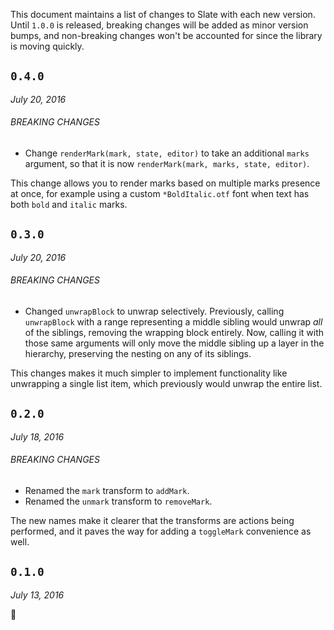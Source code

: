 
This document maintains a list of changes to Slate with each new version. Until `1.0.0` is released, breaking changes will be added as minor version bumps, and non-breaking changes won't be accounted for since the library is moving quickly.


## `0.4.0`
_July 20, 2016_

###### BREAKING CHANGES

- Change `renderMark(mark, state, editor)` to take an additional `marks` argument, so that it is now `renderMark(mark, marks, state, editor)`.

This change allows you to render marks based on multiple marks presence at once, for example using a custom `*BoldItalic.otf` font when text has both `bold` and `italic` marks.


## `0.3.0`
_July 20, 2016_

###### BREAKING CHANGES

- Changed `unwrapBlock` to unwrap selectively. Previously, calling `unwrapBlock` with a range representing a middle sibling would unwrap _all_ of the siblings, removing the wrapping block entirely. Now, calling it with those same arguments will only move the middle sibling up a layer in the hierarchy, preserving the nesting on any of its siblings.

This changes makes it much simpler to implement functionality like unwrapping a single list item, which previously would unwrap the entire list.


## `0.2.0`
_July 18, 2016_

###### BREAKING CHANGES

- Renamed the `mark` transform to `addMark`.
- Renamed the `unmark` transform to `removeMark`. 

The new names make it clearer that the transforms are actions being performed, and it paves the way for adding a `toggleMark` convenience as well.


## `0.1.0`
_July 13, 2016_

:tada:

